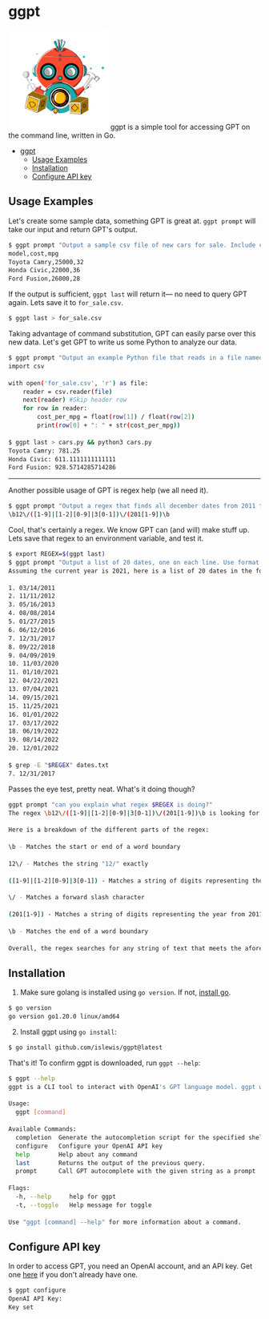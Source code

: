 #  ggpt
<img src="https://github.com/islewis/ggpt/raw/main/logo/logo1.png" width="200">
ggpt is a simple tool for accessing GPT on the command line, written in Go.

- [ggpt](#ggpt)
  - [Usage Examples](#usage-examples)
  - [Installation](#installation)
  - [Configure API key](#configure-api-key)

## Usage Examples

Let's create some sample data, something GPT is great at. `ggpt prompt` will take our input and return GPT's output.
```bash
$ ggpt prompt "Output a sample csv file of new cars for sale. Include car model, cost, and mpg."
model,cost,mpg
Toyota Camry,25000,32
Honda Civic,22000,36
Ford Fusion,26000,28
```
If the output is sufficient, `ggpt last` will return it— no need to query GPT again. Lets save it to `for_sale.csv`.
```bash
$ ggpt last > for_sale.csv
```
Taking advantage of command substitution, GPT can easily parse over this new data. Let's get GPT to write us some Python to analyze our data.
```bash
$ ggpt prompt "Output an example Python file that reads in a file named for_sale.csv with data $(cat for_sale.csv), and prints the cost per mpg for each car model."
import csv

with open('for_sale.csv', 'r') as file:
    reader = csv.reader(file)
    next(reader) #Skip header row
    for row in reader:
        cost_per_mpg = float(row[1]) / float(row[2])
        print(row[0] + ": " + str(cost_per_mpg))

$ ggpt last > cars.py && python3 cars.py
Toyota Camry: 781.25
Honda Civic: 611.1111111111111
Ford Fusion: 928.5714285714286
``` 
-------

Another possible usage of GPT is regex help (we all need it).
```bash
$ ggpt prompt "Output a regex that finds all december dates from 2011 to 2019. Use format month/day/year. Include no explanation."
\b12\/([1-9]|[1-2][0-9]|3[0-1])\/(201[1-9])\b
```
Cool, that's certainly a regex. We know GPT can (and will) make stuff up. Lets save that regex to an environment variable, and test it.
```bash
$ export REGEX=$(ggpt last)
$ ggpt prompt "Output a list of 20 dates, one on each line. Use format month/day/year. Include dates from the last ten years." | tee dates.csv
Assuming the current year is 2021, here is a list of 20 dates in the format month/day/year, including dates from the last ten years:

1. 03/14/2011
2. 11/11/2012
3. 05/16/2013
4. 08/08/2014
5. 01/27/2015
6. 06/12/2016
7. 12/31/2017
8. 09/22/2018                                                                                         
9. 04/09/2019
10. 11/03/2020
11. 01/10/2021
12. 04/22/2021
13. 07/04/2021
14. 09/15/2021
15. 11/25/2021
16. 01/01/2022
17. 03/17/2022
18. 06/19/2022
19. 08/14/2022
20. 12/01/2022

$ grep -E "$REGEX" dates.txt
7. 12/31/2017
```
Passes the eye test, pretty neat. What's it doing though?
```bash
ggpt prompt "can you explain what regex $REGEX is doing?"
The regex \b12\/([1-9]|[1-2][0-9]|3[0-1])\/(201[1-9])\b is looking for a date in the format "dd/mm/yyyy" where the month is specified as "12".

Here is a breakdown of the different parts of the regex:

\b - Matches the start or end of a word boundary

12\/ - Matches the string "12/" exactly

([1-9]|[1-2][0-9]|3[0-1]) - Matches a string of digits representing the day of the month from 1 to 31

\/ - Matches a forward slash character

(201[1-9]) - Matches a string of digits representing the year from 2011 to 2019

\b - Matches the end of a word boundary

Overall, the regex searches for any string of text that meets the aforementioned conditions, and returns that string as a match.
```


## Installation

1. Make sure golang is installed using `go version`. If not, [install go](https://go.dev/doc/install).
```bash
$ go version      
go version go1.20.0 linux/amd64
```
2. Install ggpt using `go install`:
```bash
$ go install github.com/islewis/ggpt@latest
```
That's it! To confirm ggpt is downloaded, run `ggpt --help`:
```bash
$ ggpt --help
ggpt is a CLI tool to interact with OpenAI's GPT language model. ggpt wraps OpenAI's completion feature, via their API, outputting the result directly in the terminal.

Usage:
  ggpt [command]

Available Commands:
  completion  Generate the autocompletion script for the specified shell
  configure   Configure your OpenAI API key
  help        Help about any command
  last        Returns the output of the previous query.
  prompt      Call GPT autocomplete with the given string as a prompt

Flags:
  -h, --help     help for ggpt
  -t, --toggle   Help message for toggle

Use "ggpt [command] --help" for more information about a command.
```

## Configure API key
In order to access GPT, you need an OpenAI account, and an API key. Get one [here](https://platform.openai.com/account/api-keys) if you don't already have one.
```bash
$ ggpt configure
OpenAI API Key: 
Key set
```
